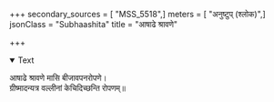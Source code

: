 +++
secondary_sources = [ "MSS_5518",]
meters = [ "अनुष्टुप् (श्लोक)",]
jsonClass = "Subhaashita"
title = "आषाढे श्रावणे"

+++

<details open><summary>Text</summary>

आषाढे श्रावणे मासि बीजावपनरोपणे।  
ग्रीष्मादन्यत्र वल्लीनां केचिदिच्छन्ति रोपणम्॥
</details>
